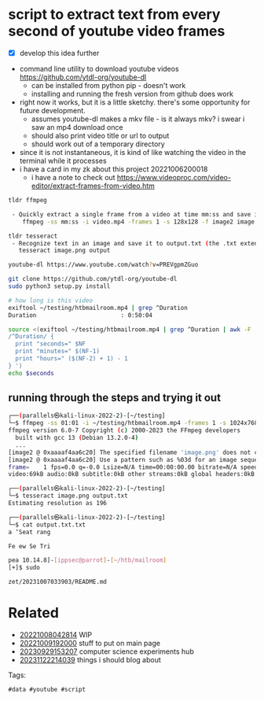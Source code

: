 # script to extract text from every second of youtube video frames

- [x] develop this idea further
- command line utility to download youtube videos https://github.com/ytdl-org/youtube-dl
  - can be installed from python pip - doesn't work
  - installing and running the fresh version from github does work
- right now it works, but it is a little sketchy. there's some opportunity for future development.
  - assumes youtube-dl makes a mkv file - is it always mkv? i swear i saw an mp4 download once
  - should also print video title or url to output
  - should work out of a temporary directory
- since it is not instantaneous, it is kind of like watching the video in the terminal while it processes
- i have a card in my zk about this project 20221006200018
  - i have a note to check out https://www.videoproc.com/video-editor/extract-frames-from-video.htm

```bash
tldr ffmpeg

 - Quickly extract a single frame from a video at time mm:ss and save it as a 128x128 resolution image:
    ffmpeg -ss mm:ss -i video.mp4 -frames 1 -s 128x128 -f image2 image.png

tldr tesseract
 - Recognize text in an image and save it to output.txt (the .txt extension is added automatically):
   tesseract image.png output

youtube-dl https://www.youtube.com/watch?v=PREVgpmZGuo

git clone https://github.com/ytdl-org/youtube-dl
sudo python3 setup.py install

# how long is this video
exiftool ~/testing/htbmailroom.mp4 | grep ^Duration
Duration                        : 0:50:04

source <(exiftool ~/testing/htbmailroom.mp4 | grep ^Duration | awk -F : '
/^Duration/ {
  print "seconds=" $NF
  print "minutes=" $(NF-1)
  print "hours=" ($(NF-2) + 1) - 1
} ')
echo $seconds

```

## running through the steps and trying it out
```bash
┌──(parallels㉿kali-linux-2022-2)-[~/testing]
└─$ ffmpeg -ss 01:01 -i ~/testing/htbmailroom.mp4 -frames 1 -s 1024x768 -f image2 image.png
ffmpeg version 6.0-7 Copyright (c) 2000-2023 the FFmpeg developers
  built with gcc 13 (Debian 13.2.0-4)
  ...
[image2 @ 0xaaaaf4aa6c20] The specified filename 'image.png' does not contain an image sequence pattern or a pattern is invalid.
[image2 @ 0xaaaaf4aa6c20] Use a pattern such as %03d for an image sequence or use the -update option (with -frames:v 1 if needed) to write a single image.
frame=    1 fps=0.0 q=-0.0 Lsize=N/A time=00:00:00.00 bitrate=N/A speed=   0x
video:69kB audio:0kB subtitle:0kB other streams:0kB global headers:0kB muxing overhead: unknown

┌──(parallels㉿kali-linux-2022-2)-[~/testing]
└─$ tesseract image.png output.txt
Estimating resolution as 196

┌──(parallels㉿kali-linux-2022-2)-[~/testing]
└─$ cat output.txt.txt
a ‘Seat rang

Fe ew Se Tri

pea 10.14.8]-[ippsec@parrot]-[~/htb/mailroom]
[+]$ sudo
```

` zet/20231007033903/README.md `

# Related

- [20221008042814](/zet/20221008042814/README.md) WIP
- [20221009192000](/zet/20221009192000/README.md) stuff to put on main page
- [20230929153207](/zet/20230929153207/README.md) computer science experiments hub
- [20231122214039](/zet/20231122214039/README.md) things i should blog about

Tags:

    #data #youtube #script
